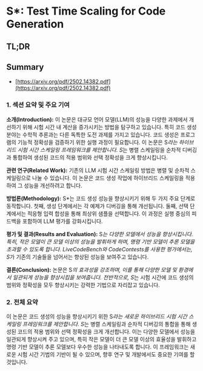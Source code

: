# S*: Test Time Scaling for Code Generation
## TL;DR
## Summary
- [https://arxiv.org/pdf/2502.14382.pdf](https://arxiv.org/pdf/2502.14382.pdf)

### 1. 섹션 요약 및 주요 기여

**소개(Introduction):**
이 논문은 대규모 언어 모델(LLM)의 성능을 다양한 과제에서 개선하기 위해 시험 시간 내 계산을 증가시키는 방법을 탐구하고 있습니다. 특히 코드 생성 분야는 수학적 추론과는 다른 독특한 도전 과제를 가지고 있습니다. 코드 생성은 프로그램의 기능적 정확성을 검증하기 위한 실행 과정이 필요합니다. 이 논문은 S*라는 하이브리드 시험 시간 스케일링 프레임워크를 제안합니다. S*는 병렬 스케일링을 순차적 디버깅과 통합하여 생성된 코드의 적용 범위와 선택 정확성을 크게 향상시킵니다.

**관련 연구(Related Work):**
기존의 LLM 시험 시간 스케일링 방법은 병렬 및 순차적 스케일링으로 나눌 수 있습니다. 이 논문은 코드 생성 작업에 하이브리드 스케일링을 적용하여 그 성능을 개선하려고 합니다.

**방법론(Methodology):**
S*는 코드 생성 성능을 향상시키기 위해 두 가지 주요 단계로 동작합니다. 첫째, 생성 단계에서는 각 예제가 디버깅을 통해 개선됩니다. 둘째, 선택 단계에서는 적응형 입력 합성을 통해 최상위 샘플을 선택합니다. 이 과정은 실행 중심의 피드백을 포함하여 LLM 평가를 강화시킵니다.

**평가 및 결과(Results and Evaluation):**
S*는 다양한 모델에서 성능을 향상시킵니다. 특히, 작은 모델이 큰 모델 이상의 성능을 발휘하게 하며, 명령 기반 모델이 추론 모델을 초과할 수 있도록 합니다. LiveCodeBench와 CodeContests를 사용한 평가에서는, S*가 기존의 기술들을 넘어서는 향상된 성능을 보여주고 있습니다.

**결론(Conclusion):**
논문은 S*의 효과성을 강조하며, 이를 통해 다양한 모델 및 환경에서 일관되게 성능을 향상시킴을 보여줍니다. 전반적으로, S*는 시험 시간에 코드 생성의 범위와 정확성을 모두 향상시키는 강력한 기법으로 자리잡고 있습니다.

### 2. 전체 요약
이 논문은 코드 생성의 성능을 향상시키기 위한 S*라는 새로운 하이브리드 시험 시간 스케일링 프레임워크를 제안합니다. S*는 병렬 스케일링과 순차적 디버깅의 통합을 통해 생성된 코드의 적용 범위와 선택 정확성을 크게 개선합니다. 이는 다양한 모델에서 성능을 일관되게 향상시켜 주고 있으며, 특히 작은 모델이 더 큰 모델 이상의 효율성을 발휘하고 명령 기반 모델이 추론 모델보다 우수한 성능을 나타내도록 합니다. 이 프레임워크는 새로운 시험 시간 기법의 기반이 될 수 있으며, 향후 연구 및 개발에서도 중요한 기여를 할 것입니다.